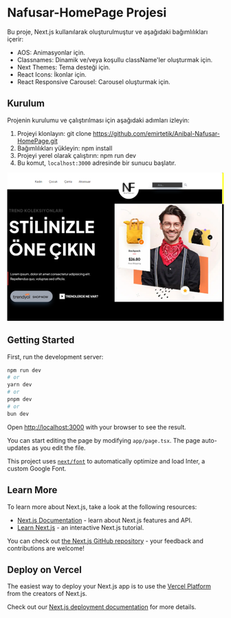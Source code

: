# Nafusar-HomePage Projesi

Bu proje, Next.js kullanılarak oluşturulmuştur ve aşağıdaki bağımlılıkları içerir:

- AOS: Animasyonlar için.
- Classnames: Dinamik ve/veya koşullu className'ler oluşturmak için.
- Next Themes: Tema desteği için.
- React Icons: İkonlar için.
- React Responsive Carousel: Carousel oluşturmak için.

## Kurulum

Projenin kurulumu ve çalıştırılması için aşağıdaki adımları izleyin:

1. Projeyi klonlayın: git clone https://github.com/emirtetik/Anibal-Nafusar-HomePage.git
2. Bağımlılıkları yükleyin: npm install
3.  Projeyi yerel olarak çalıştırın: npm run dev
4.  Bu komut, `localhost:3000` adresinde bir sunucu başlatır.

![homepage](./public/assets/nafusar.png)
## Getting Started

First, run the development server:

```bash
npm run dev
# or
yarn dev
# or
pnpm dev
# or
bun dev
```

Open [http://localhost:3000](http://localhost:3000) with your browser to see the result.

You can start editing the page by modifying `app/page.tsx`. The page auto-updates as you edit the file.

This project uses [`next/font`](https://nextjs.org/docs/basic-features/font-optimization) to automatically optimize and load Inter, a custom Google Font.

## Learn More

To learn more about Next.js, take a look at the following resources:

- [Next.js Documentation](https://nextjs.org/docs) - learn about Next.js features and API.
- [Learn Next.js](https://nextjs.org/learn) - an interactive Next.js tutorial.

You can check out [the Next.js GitHub repository](https://github.com/vercel/next.js/) - your feedback and contributions are welcome!

## Deploy on Vercel

The easiest way to deploy your Next.js app is to use the [Vercel Platform](https://vercel.com/new?utm_medium=default-template&filter=next.js&utm_source=create-next-app&utm_campaign=create-next-app-readme) from the creators of Next.js.

Check out our [Next.js deployment documentation](https://nextjs.org/docs/deployment) for more details.
